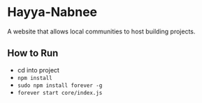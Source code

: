 # Hayya-Nabnee

A website that allows local communities to host building projects.

## How to Run

* cd into project
* `npm install`
* `sudo npm install forever -g`
* `forever start core/index.js`
